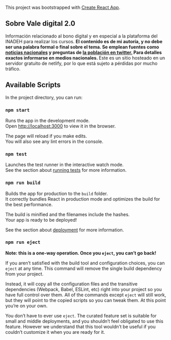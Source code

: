 This project was bootstrapped with [Create React App](https://github.com/facebook/create-react-app).

## Sobre Vale digital 2.0

Información relacionado al bono digital y en especial a la plataforma del INADEH 
para realizar los cursos. <b>El contenido es de mi autoría, y no debe ser una palabra formal o final sobre el tema.
Se emplean fuentes 
como <a target='_blank' href='https://twitter.com/search?q=vale%20digital%20&src=typed_query'>noticias nacionales</a> y 
preguntas de <a target='_blank' href='https://www.telemetro.com/'>la población en twitter.</a> 
Para detalles exactos informarse en medios nacionales. </b>
Este es un sitio hosteado en un servidor gratuito de netlify, por lo que está sujeto a pérdidas por mucho tráfico.


## Available Scripts

In the project directory, you can run:

### `npm start`

Runs the app in the development mode.<br>
Open [http://localhost:3000](http://localhost:3000) to view it in the browser.

The page will reload if you make edits.<br>
You will also see any lint errors in the console.

### `npm test`

Launches the test runner in the interactive watch mode.<br>
See the section about [running tests](https://facebook.github.io/create-react-app/docs/running-tests) for more information.

### `npm run build`

Builds the app for production to the `build` folder.<br>
It correctly bundles React in production mode and optimizes the build for the best performance.

The build is minified and the filenames include the hashes.<br>
Your app is ready to be deployed!

See the section about [deployment](https://facebook.github.io/create-react-app/docs/deployment) for more information.

### `npm run eject`

**Note: this is a one-way operation. Once you `eject`, you can’t go back!**

If you aren’t satisfied with the build tool and configuration choices, you can `eject` at any time. This command will remove the single build dependency from your project.

Instead, it will copy all the configuration files and the transitive dependencies (Webpack, Babel, ESLint, etc) right into your project so you have full control over them. All of the commands except `eject` will still work, but they will point to the copied scripts so you can tweak them. At this point you’re on your own.

You don’t have to ever use `eject`. The curated feature set is suitable for small and middle deployments, and you shouldn’t feel obligated to use this feature. However we understand that this tool wouldn’t be useful if you couldn’t customize it when you are ready for it.

